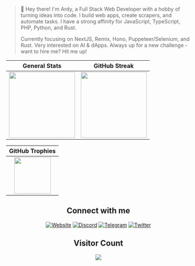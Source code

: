 > 👋 Hey there! I'm Ardy, a Full Stack Web Developer with a hobby of turning ideas into code. I build web apps, create scrapers, and automate tasks. I have a strong affinity for JavaScript, TypeScript, PHP, Python, and Rust.
>
> Currently focusing on NextJS, Remix, Hono, Puppeteer/Selenium, and Rust. Very interested on AI & dApps. Always up for a new challenge - want to hire me? Hit me up!

<div align="center">

| General Stats | GitHub Streak |
|:-------------:|:-------------:|
| <img height="180em" src="https://github-stats.ardy.lol/api?username=ardynatz&show_icons=true&theme=graywhite&show=discussions_answered&rank_icon=github&include_all_commits=true&hide_border=true&width=175" /> | <img height="180em" src="https://github-streak-stats.ardy.lol/?user=ardynatz&theme=graywhite&hide_border=true" /> |

| GitHub Trophies |
|:-------------:|
| <img height="100em" src="https://github-profile-trophy.vercel.app/?username=ardynatz&theme=graywhite&no-frame=true&title=Stars,Followers,Commits&column=3&margin-w=15&margin-h=15" /> |

## Connect with me
[![Website](https://img.shields.io/badge/Website-1DA1F2?style=for-the-badge&logoColor=white)](https://its.ardy.lol)
[![Discord](https://img.shields.io/badge/Discord-1DA1F2?style=for-the-badge&logo=discord&logoColor=white)](https://discord.com/users/627543656878047275)
[![Telegram](https://img.shields.io/badge/Telegram-1DA1F2?style=for-the-badge&logo=telegram&logoColor=white)](https://t.me/ardynatz)
[![Twitter](https://img.shields.io/badge/Twitter-1DA1F2?style=for-the-badge&logo=x&logoColor=white)](https://twitter.com/ardynatz)

## Visitor Count

<img src="https://profile-counter.glitch.me/_ardynatz/count.svg" />

</div>
